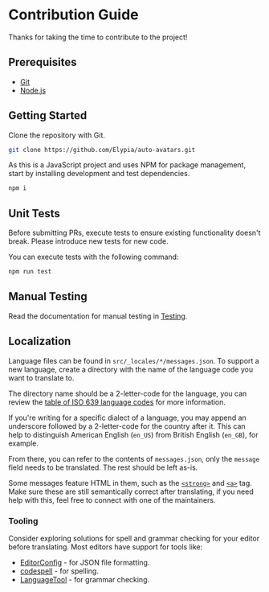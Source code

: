 # Contribution Guide

Thanks for taking the time to contribute to the project!

## Prerequisites

* [Git](https://git-scm.com/)
* [Node.js](https://nodejs.org)

## Getting Started

Clone the repository with Git.

```sh
git clone https://github.com/Elypia/auto-avatars.git
```
As this is a JavaScript project and uses NPM for package management, start by installing development and test dependencies.

```sh
npm i
```

## Unit Tests

Before submitting PRs, execute tests to ensure existing functionality doesn't break. Please introduce new tests for new code.

You can execute tests with the following command:

```sh
npm run test
```

## Manual Testing

Read the documentation for manual testing in [Testing](./docs/testing.md).

## Localization

Language files can be found in `src/_locales/*/messages.json`. To support a new language, create a directory with the name of the language code you want to translate to.

The directory name should be a 2-letter-code for the language, you can review the [table of ISO 639 language codes](https://wikipedia.org/wiki/List_of_ISO_639_language_codes) for more information.

If you're writing for a specific dialect of a language, you may append an underscore followed by a 2-letter-code for the country after it. This can help to distinguish American English (`en_US`) from British English (`en_GB`), for example.

From there, you can refer to the contents of `messages.json`, only the `message` field needs to be translated. The rest should be left as-is.

Some messages feature HTML in them, such as the [`<strong>`](https://developer.mozilla.org/docs/Web/HTML/Element/strong) and [`<a>`](https://developer.mozilla.org/docs/Web/HTML/Element/a) tag. Make sure these are still semantically correct after translating, if you need help with this, feel free to connect with one of the maintainers.

### Tooling

Consider exploring solutions for spell and grammar checking for your editor before translating. Most editors have support for tools like:

* [EditorConfig](https://editorconfig.org) - for JSON file formatting.
* [codespell](https://github.com/codespell-project/codespell) - for spelling.
* [LanguageTool](https://languagetool.org) - for grammar checking.
